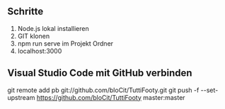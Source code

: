 ## Schritte

1. Node.js lokal installieren
2. GIT klonen
3. npm run serve im Projekt Ordner
4. localhost:3000

## Visual Studio Code mit GitHub verbinden

git remote add pb git://github.com/bloCit/TuttiFooty.git
git push -f --set-upstream https://github.com/bloCit/TuttiFooty  master:master
